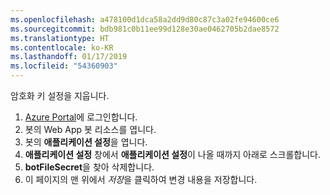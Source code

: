 ```yaml
---
ms.openlocfilehash: a478100d1dca58a2dd9d80c87c3a02fe94600ce6
ms.sourcegitcommit: bdb981c0b11ee99d128e30ae0462705b2dae8572
ms.translationtype: HT
ms.contentlocale: ko-KR
ms.lasthandoff: 01/17/2019
ms.locfileid: "54360903"
---
```

암호화 키 설정을 지웁니다.

1. [Azure Portal](http://portal.azure.com/)에 로그인합니다.
1. 봇의 Web App 봇 리소스를 엽니다.
1. 봇의 **애플리케이션 설정**을 엽니다.
1. **애플리케이션 설정** 창에서 **애플리케이션 설정**이 나올 때까지 아래로 스크롤합니다.
1. **botFileSecret**을 찾아 삭제합니다.
1. 이 페이지의 맨 위에서 *저장*을 클릭하여 변경 내용을 저장합니다.
